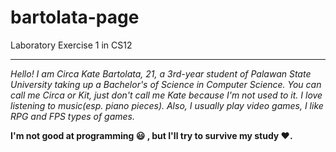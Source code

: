 # bartolata-page
Laboratory Exercise 1 in CS12

---

*Hello! I am Circa Kate Bartolata, 21, a 3rd-year student of Palawan State University taking up a Bachelor's of Science in Computer Science. You can call me Circa or Kit, just don't call me Kate because I'm not used to it. I love listening to music(esp. piano pieces). Also, I usually play video games, I like RPG and FPS types of games.*

**I'm not good at programming :smiley: , but I'll try to survive my study :heart:.**
